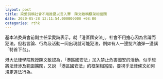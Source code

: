 ```yaml
---
layout: post
title: 梁愛詩稱社會不用擔憂以言入罪　陳文敏稱框架相當闊
date: 2020-05-28 12:11:54.000000000 +08:00
categories: rthk
---
```


基本法委員會前副主任梁愛詩表示，就「港區國安法」，社會不用擔心因為言論而犯法。但若言論、行為及活動一同出現就可能犯法，例如有人一邊掟汽油彈一邊講「特首下台」。

港大法律學院教授陳文敏認為，「港區國安法」加入禁止危害國安的活動，似乎想將法律涉及範圍擴闊，又說 「港區國安法」的框架相當闊，要視乎法律條文如何規定違法行為。
